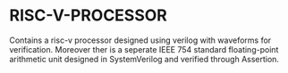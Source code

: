 # RISC-V-PROCESSOR
Contains a risc-v processor designed using verilog with waveforms for verification. Moreover ther is a seperate IEEE 754 standard floating-point arithmetic unit designed in SystemVerilog and verified through Assertion. 
